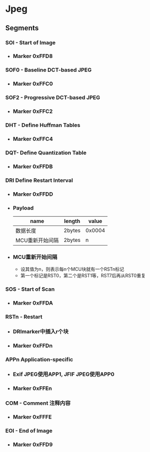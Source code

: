 # Jpeg

## Segments

### SOI - Start of Image
- ### Marker 0xFFD8

### SOF0 - Baseline DCT-based JPEG
- ### Marker 0xFFC0

### SOF2 - Progressive DCT-based JPEG
- ### Marker 0xFFC2

### DHT - Define Huffman Tables
- ### Marker 0xFFC4

### DQT- Define Quantization Table
- ### Marker 0xFFDB

### DRI Define Restart Interval
- ### Marker 0xFFDD
- ### Payload
    | name | length | value |
    |------|--------| ----- |
    | 数据长度 | 2bytes | 0x0004 |
    | MCU重新开始间隔 | 2bytes | n |

- ### MCU重新开始间隔
    -  设其值为n，则表示每n个MCU块就有一个RSTn标记
    -  第一个标记是RST0，第二个是RST1等，RST7后再从RST0重复

### SOS - Start of Scan
- ### Marker 0xFFDA

### RSTn - Restart
- ### DRImarker中插入r个块
- ### Marker 0xFFDn

### APPn Application-specific
- ### Exif JPEG使用APP1, JFIF JPEG使用APP0
- ### Marker 0xFFEn

### COM - Comment 注释内容
- ### Marker 0xFFFE

### EOI - End of Image
- ### Marker 0xFFD9